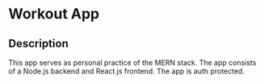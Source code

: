 # Workout App

## Description

This app serves as personal practice of the MERN stack. The app consists of a Node.js backend and React.js frontend. The app is auth protected.
